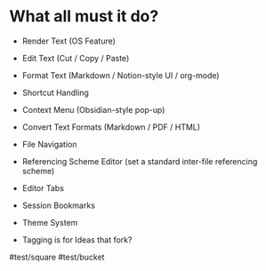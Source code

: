 # What all must it do?

- Render Text (OS Feature)
- Edit Text (Cut / Copy / Paste)
- Format Text (Markdown / Notion-style UI / org-mode)
- Shortcut Handling
- Context Menu (Obsidian-style pop-up)
- Convert Text Formats (Markdown / PDF / HTML)
- File Navigation
- Referencing Scheme Editor (set a standard inter-file referencing scheme)
- Editor Tabs
- Session Bookmarks
- Theme System

- Tagging is for Ideas that fork?

#test/square #test/bucket